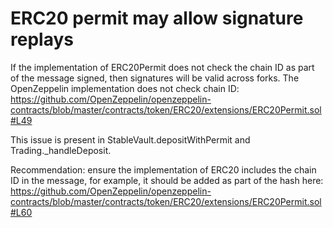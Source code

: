# ERC20 permit may allow signature replays

If the implementation of ERC20Permit does not check the chain ID as part of the message signed, then signatures will be valid across forks. The OpenZeppelin implementation does not check chain ID: https://github.com/OpenZeppelin/openzeppelin-contracts/blob/master/contracts/token/ERC20/extensions/ERC20Permit.sol#L49

This issue is present in StableVault.depositWithPermit and Trading._handleDeposit.

Recommendation: ensure the implementation of ERC20 includes the chain ID in the message, for example, it should be added as part of the hash here: https://github.com/OpenZeppelin/openzeppelin-contracts/blob/master/contracts/token/ERC20/extensions/ERC20Permit.sol#L60

